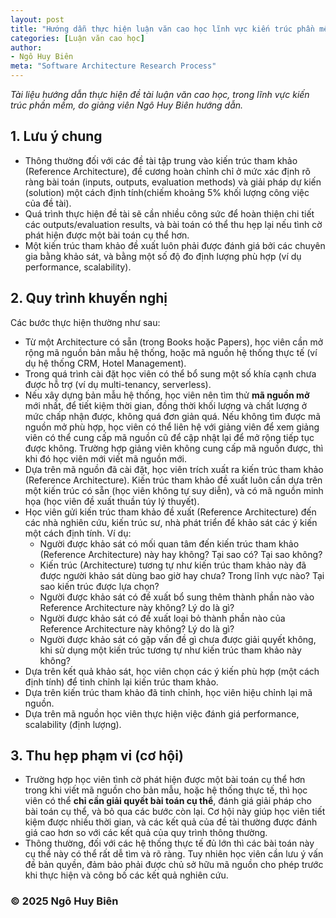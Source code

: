```yaml
---
layout: post
title: "Hướng dẫn thực hiện luận văn cao học lĩnh vực kiến trúc phần mềm"
categories: [Luận văn cao học]
author:
- Ngô Huy Biên
meta: "Software Architecture Research Process"
---
```

_Tài liệu hướng dẫn thực hiện đề tài luận văn cao học, trong lĩnh vực kiến trúc phần mềm, do giảng viên Ngô Huy Biên hướng dẫn._

## 1. Lưu ý chung
* Thông thường đối với các đề tài tập trung vào kiến trúc tham khảo (Reference Architecture), đề cương hoàn chỉnh chỉ ở mức xác định rõ ràng bài toán (inputs, outputs, evaluation methods) và giải pháp dự kiến (solution) một cách định tính(chiếm khoảng 5% khối lượng công việc của đề tài).
* Quá trình thực hiện đề tài sẽ cần nhiều công sức để hoàn thiện chi tiết các outputs/evaluation results, và bài toán có thể thu hẹp lại nếu tình cờ phát hiện được một bài toán cụ thể hơn.
* Một kiến trúc tham khảo đề xuất luôn phải được đánh giá bởi các chuyên gia bằng khảo sát, và bằng một số độ đo định lượng phù hợp (ví dụ performance, scalability).

## 2. Quy trình khuyến nghị
Các bước thực hiện thường như sau:
* Từ một Architecture có sẵn (trong Books hoặc Papers), học viên cần mở rộng mã nguồn bản mẫu hệ thống, hoặc mã nguồn hệ thống thực tế (ví dụ hệ thống CRM, Hotel Management).
* Trong quá trình cài đặt học viên có thể bổ sung một số khía cạnh chưa được hỗ trợ (ví dụ multi-tenancy, serverless).
* Nếu xây dựng bản mẫu hệ thống, học viên nên tìm thử **mã nguồn mở** mới nhất, để tiết kiệm thời gian, đồng thời khối lượng và chất lượng ở mức chấp nhận được, không quá đơn giản quá. Nếu không tìm được mã nguồn mở phù hợp, học viên có thể liên hệ với giảng viên để xem giảng viên có thể cung cấp mã nguồn cũ để cập nhật lại để mở rộng tiếp tục được không. Trường hợp giảng viên không cung cấp mã nguồn được, thì khi đó học viên mới viết mã nguồn mới.
* Dựa trên mã nguồn đã cài đặt, học viên trích xuất ra kiến trúc tham khảo (Reference Architecture). Kiến trúc tham khảo đề xuất luôn cần dựa trên một kiến trúc có sẵn (học viên không tự suy diễn), và có mã nguồn minh họa (học viên đề xuất thuần túy lý thuyết).
* Học viên gửi kiến trúc tham khảo đề xuất (Reference Architecture) đến các nhà nghiên cứu, kiến trúc sư, nhà phát triển để khảo sát các ý kiến một cách định tính. Ví dụ:
    * Người được khảo sát có mối quan tâm đến kiến trúc tham khảo (Reference Architecture) này hay không? Tại sao có? Tại sao không?
    * Kiến trúc (Architecture) tương tự như kiến trúc tham khảo này đã được người khảo sát dùng bao giờ hay chưa? Trong lĩnh vực nào? Tại sao kiến trúc được lựa chọn?
    * Người được khảo sát có đề xuất bổ sung thêm thành phần nào vào Reference Architecture này không? Lý do là gì?
    * Người được khảo sát có đề xuất loại bỏ thành phần nào của Reference Architecture này không? Lý do là gì?
    * Người được khảo sát có gặp vấn đề gì chưa được giải quyết không, khi sử dụng một kiến trúc tương tự như kiến trúc tham khảo này không?
* Dựa trên kết quả khảo sát, học viên chọn các ý kiến phù hợp (một cách định tính) để tinh chỉnh lại kiến trúc tham khảo.
* Dựa trên kiến trúc tham khảo đã tinh chỉnh, học viên hiệu chỉnh lại mã nguồn.
* Dựa trên mã nguồn học viên thực hiện việc đánh giá performance, scalability (định lượng).

## 3. Thu hẹp phạm vi (cơ hội)
* Trường hợp học viên tình cờ phát hiện được một bài toán cụ thể hơn trong khi viết mã nguồn cho bản mẫu, hoặc hệ thống thực tế, thì học viên có thể **chỉ cần giải quyết bài toán cụ thể**, đánh giá giải pháp cho bài toán cụ thể, và bỏ qua các bước còn lại. Cơ hội này giúp học viên tiết kiệm được nhiều thời gian, và các kết quả của đề tài thường được đánh giá cao hơn so với các kết quả của quy trình thông thường.
* Thông thường, đối với các hệ thống thực tế đủ lớn thì các bài toán này cụ thể này có thể rất dễ tìm và rõ ràng. Tuy nhiên học viên cần lưu ý vấn đề bản quyền, đảm bảo phải được chủ sở hữu mã nguồn cho phép trước khi thực hiện và công bố các kết quả nghiên cứu.

### &copy; 2025 Ngô Huy Biên
